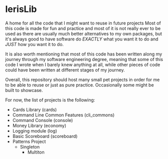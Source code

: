 # IerisLib
A home for all the code that I might want to reuse in future projects
Most of this code is made for fun and practice and most of it is not really ever
to be used as there are usually much better alternatives to my own packages, but
it's always good to have software do *EXACTLY* what you want it to do and *JUST*
how you want it to do.

It is also worth mentioning that most of this code has been written along my
journey through my software engineering degree, meaning that some of this code I
wrote when I barely knew anything at all, while other pieces of code could have 
been written at different stages of my journey.

Overall, this repository should host many small pet projects in order for me to
be able to reuse or just as pure practice. Occasionally some might be built to
showcase.

For now, the list of projects is the following:
* Cards Library (cards)
* Command Line Common Features (cli_commons)
* Command Console (console)
* Money Library (economy)
* Logging module (log)
* Basic Scoreboard (scoreboard)
* Patterns Project
  * Singleton
    * Multiton
